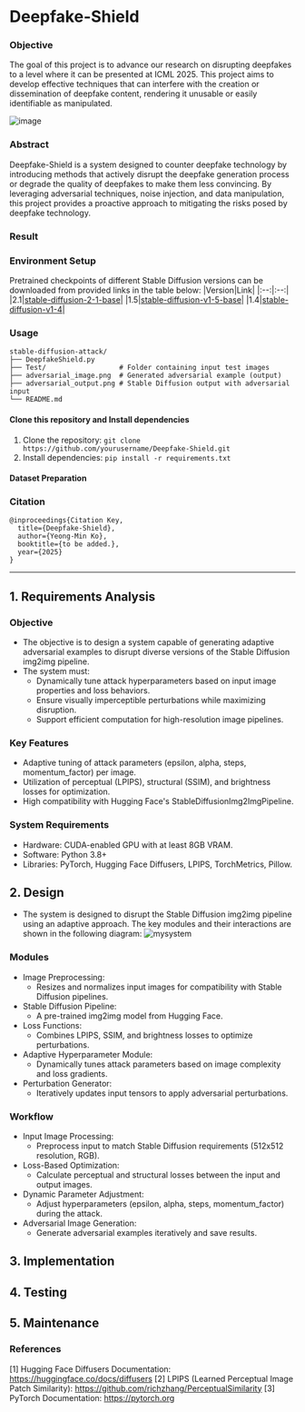 # Deepfake-Shield
### Objective
The goal of this project is to advance our research on disrupting deepfakes to a level where it can be presented at ICML 2025. This project aims to develop effective techniques that can interfere with the creation or dissemination of deepfake content, rendering it unusable or easily identifiable as manipulated.

![image](https://github.com/user-attachments/assets/4a83d5c5-6371-42e5-90c0-5774edbb7c9a)

### Abstract
Deepfake-Shield is a system designed to counter deepfake technology by introducing methods that actively disrupt the deepfake generation process or degrade the quality of deepfakes to make them less convincing. By leveraging adversarial techniques, noise injection, and data manipulation, this project provides a proactive approach to mitigating the risks posed by deepfake technology.

### Result

### Environment Setup

Pretrained checkpoints of different Stable Diffusion versions can be downloaded from provided links in the table below:
|Version|Link|
|:--:|:--:|
|2.1|<a href="https://huggingface.co/stabilityai/stable-diffusion-2-1-base">stable-diffusion-2-1-base</a>|
|1.5|<a href="https://huggingface.co/stable-diffusion-v1-5/stable-diffusion-v1-5">stable-diffusion-v1-5-base</a>|
|1.4|<a href="https://huggingface.co/CompVis/stable-diffusion-v1-4">stable-diffusion-v1-4</a>|

### Usage
```
stable-diffusion-attack/
├── DeepfakeShield.py            
├── Test/                  # Folder containing input test images
├── adversarial_image.png  # Generated adversarial example (output)
├── adversarial_output.png # Stable Diffusion output with adversarial input
└── README.md              
```

#### Clone this repository and Install dependencies
1. Clone the repository: ```git clone https://github.com/yourusername/Deepfake-Shield.git``` 
2. Install dependencies: ```pip install -r requirements.txt```

#### Dataset Preparation


### Citation

```
@inproceedings{Citation Key,
  title={Deepfake-Shield},
  author={Yeong-Min Ko},
  booktitle={to be added.},
  year={2025}
}
```

---

## 1. Requirements Analysis
### Objective
  - The objective is to design a system capable of generating adaptive adversarial examples to disrupt diverse versions of the Stable Diffusion img2img pipeline.
  - The system must:
    - Dynamically tune attack hyperparameters based on input image properties and loss behaviors.
    - Ensure visually imperceptible perturbations while maximizing disruption.
    - Support efficient computation for high-resolution image pipelines.
### Key Features
  - Adaptive tuning of attack parameters (epsilon, alpha, steps, momentum_factor) per image.
  - Utilization of perceptual (LPIPS), structural (SSIM), and brightness losses for optimization.
  - High compatibility with Hugging Face's StableDiffusionImg2ImgPipeline.
### System Requirements
  - Hardware: CUDA-enabled GPU with at least 8GB VRAM.
  - Software: Python 3.8+
  - Libraries: PyTorch, Hugging Face Diffusers, LPIPS, TorchMetrics, Pillow.

## 2. Design
- The system is designed to disrupt the Stable Diffusion img2img pipeline using an adaptive approach. The key modules and their interactions are shown in the following diagram:
![mysystem](https://github.com/user-attachments/assets/f6badce7-0d82-4db8-9dd3-3b01919321d8)

### Modules
- Image Preprocessing:
  - Resizes and normalizes input images for compatibility with Stable Diffusion pipelines.
- Stable Diffusion Pipeline:
  - A pre-trained img2img model from Hugging Face.
- Loss Functions:
  - Combines LPIPS, SSIM, and brightness losses to optimize perturbations.
- Adaptive Hyperparameter Module:
  - Dynamically tunes attack parameters based on image complexity and loss gradients.
- Perturbation Generator:
  - Iteratively updates input tensors to apply adversarial perturbations.
### Workflow
- Input Image Processing:
  - Preprocess input to match Stable Diffusion requirements (512x512 resolution, RGB).
- Loss-Based Optimization:
  - Calculate perceptual and structural losses between the input and output images.
- Dynamic Parameter Adjustment:
  - Adjust hyperparameters (epsilon, alpha, steps, momentum_factor) during the attack.
- Adversarial Image Generation:
  - Generate adversarial examples iteratively and save results.


## 3. Implementation

## 4. Testing

## 5. Maintenance

### References
[1] Hugging Face Diffusers Documentation: https://huggingface.co/docs/diffusers
[2] LPIPS (Learned Perceptual Image Patch Similarity): https://github.com/richzhang/PerceptualSimilarity
[3] PyTorch Documentation: https://pytorch.org
